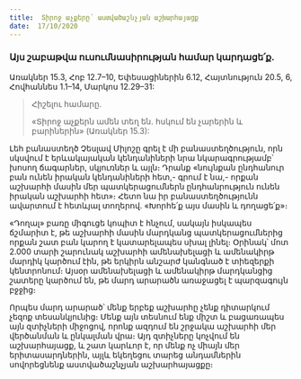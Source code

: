 ```yaml
---
title:  Տիրոջ աչքերը՝ աստվածաշնչյան աշխարհայացք
date:  17/10/2020
---
```


### Այս շաբաթվա ուսումնասիրության համար կարդացե՛ք.
Առակներ 15.3, Հոբ 12.7–10, Եփեսացիներին 6.12, Հայտնություն 20.5, 6, Հովհաննես 1.1–14, Մարկոս 12.29–31:

> <p>Հիշելու համարը.<p>
> «Տիրոջ աչքերն ամեն տեղ են. հսկում են չարերին և բարիներին» (Առակներ 15.3):

Լեհ բանաստեղծ Չեսլավ Միլոշը գրել է մի բանաստեղծություն, որն սկսվում է երևակայական կենդանիների նրա նկարագրությամբ՝ խոսող ճագարներ, սկյուռներ և այլն։ Դրանք «նույնքան ընդհանուր բան ունեն իրական կենդանիների հետ,- գրում է նա,- որքան աշխարհի մասին մեր պատկերացումներն ընդհանրություն ունեն իրական աշխարհի հետ»։ Հետո նա իր բանաստեղծությունն ավարտում է հետևյալ տողերով. «Խորհե՛ք այս մասին և դողացե՛ք»։

«Դողալ» բառը միգուցե կոպիտ է հնչում, սակայն իսկապես ճշմարիտ է, թե աշխարհի մասին մարդկանց պատկերացումներից որքան շատ բան կարող է կատարելապես սխալ լինել։ Օրինակ՝ մոտ 2.000 տարի շարունակ աշխարհի ամենախելացի և ամենակիրթ մարդիկ կարծում էին, թե երկիրն անշարժ կանգնած է տիեզերքի կենտրոնում։ Այսօր ամենախելացի և ամենակիրթ մարդկանցից շատերը կարծում են, թե մարդ արարածն առաջացել է պարզագույն բջջից։

Որպես մարդ արարած՝ մենք երբեք աշխարհը չենք դիտարկում չեզոք տեսանկյունից։ Մենք այն տեսնում ենք միշտ և բացառապես այն զտիչների միջոցով, որոնք ազդում են շրջակա աշխարհի մեր վերծանման և ընկալման վրա։ Այդ զտիչները կոչվում են աշխարհայացք, և շատ կարևոր է, որ մենք ոչ միայն մեր երիտասարդներին, այլև եկեղեցու տարեց անդամներին սովորեցնենք աստվածաշնչյան աշխարհայացքը։